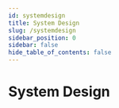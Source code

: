 ```yaml
---
id: systemdesign
title: System Design
slug: /systemdesign
sidebar_position: 0
sidebar: false
hide_table_of_contents: false
---
```


# System Design